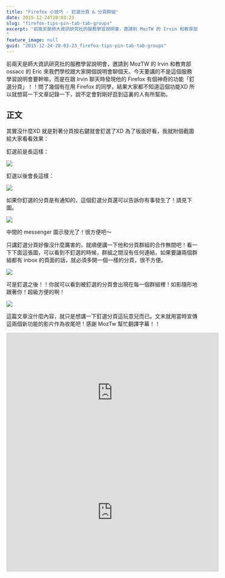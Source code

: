 ```yaml
---
title: "Firefox 小技巧 - 釘選分頁 & 分頁群組"
date: 2015-12-24T20:03:23
slug: "firefox-tips-pin-tab-tab-groups"
excerpt: "前兩天是師大資訊研究社的服務學習說明會，邀請到 MozTW 的 Irvin 和教育部 ossacc 的
"
feature_image: null
guid: "2015-12-24-20-03-23_firefox-tips-pin-tab-tab-groups"
---
```

前兩天是師大資訊研究社的服務學習說明會，邀請到 MozTW 的 Irvin 和教育部 ossacc 的 Eric 來我們學校跟大家開個說明會聊個天。今天要講的不是這個服務學習說明會要幹嘛，而是在跟 Irvin 聊天時發現他的 Firefox 有個神奇的功能「釘選分頁」！！問了幾個有在用 Firefox 的同學，結果大家都不知道這個功能XD 所以就想寫一下文章記錄一下，說不定會對剛好逛到這裏的人有所幫助。

正文
--

其實沒什麼XD 就是對著分頁按右鍵就會釘選了XD 為了版面好看，我就附個截圖給大家看看效果：

釘選前是長這樣：

![](/images/2015-12-24-16-27-17-的螢幕擷圖.png)

釘選以後會長這樣：

![](/images/2015-12-24-16-26-50-的螢幕擷圖.png)

如果你釘選的分頁是有通知的，這個釘選分頁還可以告訴你有事發生了！請見下圖。

![](/images/2015-12-24-16-35-04-的螢幕擷圖.png)

中間的 messenger 圖示發光了！很方便吧～

只講釘選分頁好像沒什麼厲害的，就順便講一下他和分頁群組的合作無間吧！看一下下面這張圖，可以看到不釘選的時候，群組之間沒有任何連結，如果要讓兩個群組都有 inbox 的頁面的話，就必須多開一個一樣的分頁，很不方便。

![](/images/2015-12-24-16-30-21-的螢幕擷圖-1024x576-e1553233384467.png)

可是釘選之後！！你就可以看到被釘選的分頁會出現在每一個群組裡！如影隨形地跟著你！超級方便的啊！

![](/images/2015-12-24-16-30-32-的螢幕擷圖-1024x576-e1553233377916.png)

這篇文章沒什麼內容，就只是想講一下釘選分頁這玩意兒而已。文末就用當時宣傳這兩個新功能的影片作為收尾吧！感謝 MozTw 幫忙翻譯字幕！！


<iframe width="560" height="315" src="https://www.youtube-nocookie.com/embed/PuBYfpDzFac" title="YouTube video player" frameborder="0" allow="accelerometer; autoplay; clipboard-write; encrypted-media; gyroscope; picture-in-picture" allowfullscreen></iframe>

<iframe width="560" height="315" src="https://www.youtube-nocookie.com/embed/Jm5PRtveE2o" title="YouTube video player" frameborder="0" allow="accelerometer; autoplay; clipboard-write; encrypted-media; gyroscope; picture-in-picture" allowfullscreen></iframe>
